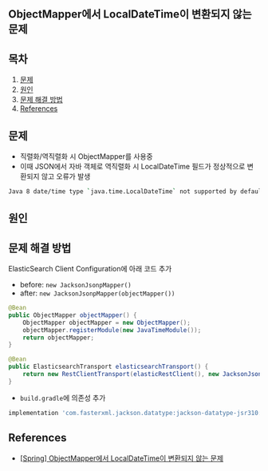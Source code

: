 ## ObjectMapper에서 LocalDateTime이 변환되지 않는 문제

## 목차

1. [문제](#문제)
1. [원인](#원인)
1. [문제 해결 방법](#문제-해결-방법)
1. [References](#references)

## 문제

- 직렬화/역직렬화 시 ObjectMapper를 사용중
- 이때 JSON에서 자바 객체로 역직렬화 시 LocalDateTime 필드가 정상적으로 변환되지 않고 오류가 발생

```bash
Java 8 date/time type `java.time.LocalDateTime` not supported by default: add Module "com.fasterxml.jackson.datatype:jackson-datatype-jsr310" to enable handling
```

## 원인

## 문제 해결 방법

ElasticSearch Client Configuration에 아래 코드 추가 

- before: `new JacksonJsonpMapper()`
- after: `new JacksonJsonpMapper(objectMapper())`

```java
@Bean
public ObjectMapper objectMapper() {
    ObjectMapper objectMapper = new ObjectMapper();
    objectMapper.registerModule(new JavaTimeModule());
    return objectMapper;
}

@Bean
public ElasticsearchTransport elasticsearchTransport() {
    return new RestClientTransport(elasticRestClient(), new JacksonJsonpMapper(objectMapper()));
}
```

- `build.gradle`에 의존성 추가

```groovy
implementation 'com.fasterxml.jackson.datatype:jackson-datatype-jsr310:2.14.0'
```




## References

- [[Spring] ObjectMapper에서 LocalDateTime이 변환되지 않는 문제](https://woo-chang.tistory.com/75)
